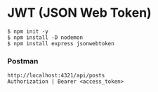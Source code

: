 # JWT (JSON Web Token)

```
$ npm init -y
$ npm install -D nodemon
$ npm install express jsonwebtoken
```

### Postman

```
http://localhost:4321/api/posts
Authorization | Bearer <access_token>
```
